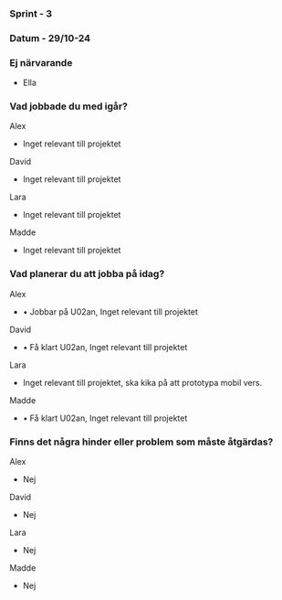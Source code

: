 ### Sprint - 3

### Datum - 29/10-24

### Ej närvarande

- Ella

### Vad jobbade du med igår?

Alex

- Inget relevant till projektet

David

- Inget relevant till projektet

Lara

- Inget relevant till projektet

Madde

- Inget relevant till projektet

### Vad planerar du att jobba på idag?

Alex

- •	Jobbar på U02an, Inget relevant till projektet

David

- •	Få klart U02an, Inget relevant till projektet

Lara

- Inget relevant till projektet, ska kika på att prototypa mobil vers.

Madde

- •	Få klart U02an, Inget relevant till projektet

### Finns det några hinder eller problem som måste åtgärdas?

Alex

- Nej

David

- Nej

Lara

- Nej

Madde

- Nej
